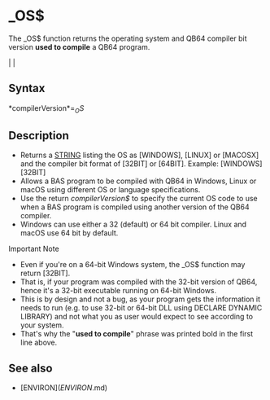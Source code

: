 # _OS$

The _OS$ function returns the operating system and QB64 compiler bit version **used to compile** a QB64 program.

  

|  |

## Syntax

*compilerVersion$* = _OS$
  

## Description

* Returns a [STRING](STRING.md) listing the OS as [WINDOWS], [LINUX] or [MACOSX] and the compiler bit format of [32BIT] or [64BIT]. Example: [WINDOWS][32BIT]
* Allows a BAS program to be compiled with QB64 in Windows, Linux or macOS using different OS or language specifications.
* Use the return *compilerVersion$* to specify the current OS code to use when a BAS program is compiled using another version of the QB64 compiler.
* Windows can use either a 32 (default) or 64 bit compiler. Linux and macOS use 64 bit by default.

Important Note
* Even if you're on a 64-bit Windows system, the _OS$ function may return [32BIT].
* That is, if your program was compiled with the 32-bit version of QB64, hence it's a 32-bit executable running on 64-bit Windows.
* This is by design and not a bug, as your program gets the information it needs to run (e.g. to use 32-bit or 64-bit DLL using DECLARE DYNAMIC LIBRARY) and not what you as user would expect to see according to your system.
* That's why the "**used to compile**" phrase was printed bold in the first line above.

  

## See also

* [ENVIRON$](ENVIRON$.md)

  
